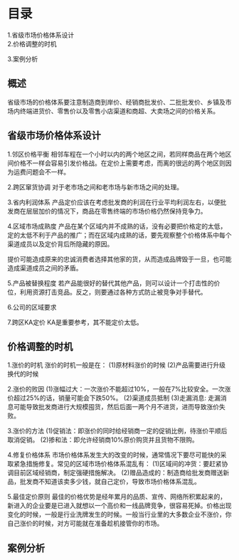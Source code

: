 # 目录
1.省级市场价格体系设计   
2.价格调整的时机 
  
3.案例分析   

## 概述
省级市场的价格体系要注意制造商到岸价、经销商批发价、二批批发价、乡镇及市场内终端进货价、零售价以及零售小店渠道和商超、大卖场之间的价格关系。

## 省级市场价格体系设计
1.邻区价格平衡
  相邻车程在一个小时以内的两个地区之间，若同样商品在两个地区间价格不一样会容易引发价格战。在定价上需要考虑，而离的很远的两个地区则因为运费问题会不一样。

2.跨区窜货协调
  对于老市场之间和老市场与新市场之间的处理。

3.省内利润体系
  产品定价应该在考虑批发商的利润在行业平均利润左右，以便批发商在层层加价的情况下，商品在零售终端的市场价格仍然保持竞争力。

4.区域市场成熟度
  产品在某个区域内并不成熟的话，没有必要把价格定的太低，定的太低不利于产品的推广；而在区域内成熟的话，要先观察整个价格体系中每个渠道成员以及定价背后所隐藏的原因。

  提价可能造成原来的忠诚消费者选择其他家的货，从而造成品牌毁于一旦，也可能造成渠道成员之间的矛盾。

5.产品被替换程度
  若产品能很好的替代其他产品，则可以设计一个打击性的价位，利用资源打击竞品。反之，则要通过各种方式防止被竞争对手替代。

6.公司的区域要求

7.跨区KA定价
  KA是重要参考，其不能定价太低。

## 价格调整的时机
1.涨价的时机
  涨价的时机一般是在：
  (1)原材料涨价的时候
  (2)产品需要进行升级换代的时候

2.涨价的败因
 (1)涨幅过大：一次涨价不能超过10%，一般在7%比较安全。一次涨价超过25%的话，销量可能会下跌50%。
 (2)渠道成员抵制
 (3)走漏消息: 走漏消息可能导致批发商进行大规模囤货，然后后面一两个月不进货，进而导致涨价失败。
 
3.涨价的方法
 (1)促销法：即涨价的同时给经销商一定的促销比例，待涨价平顺后取消促销。
 (2)掺和法：即允许经销商10%原价购货并且货物不限购。

4.修复价格体系
  市场价格体系发生大的改变的时候，通常情况下要尽可能快的采取紧急措施修复。常见的区域市场价格体系混乱有：
  (1)区域间的冲货：要赶紧协调目前区域经销商，制定强硬措施解决。
  (2)赠品造成的：制造商给批发商赠送新品，批发商不知道该卖多少钱，就自己定价，导致市场价格体系混乱。

5.最佳定价原则
  最佳的价格优势是经年累月的品质、宣传、网络所积累起来的，新进入的企业要是已进入就想以一个高价和一线品牌竞争，很容易死掉。价格出现变化的时候，一般是行业洗牌发生的时候。一般当行业里的大多数企业不涨价，你自己涨价的时候，对方可能就在准备趁机接管你的市场。

## 案例分析
